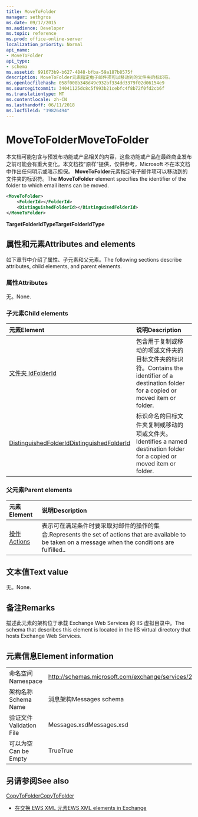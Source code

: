 ```yaml
---
title: MoveToFolder
manager: sethgros
ms.date: 09/17/2015
ms.audience: Developer
ms.topic: reference
ms.prod: office-online-server
localization_priority: Normal
api_name:
- MoveToFolder
api_type:
- schema
ms.assetid: 991673b9-b627-4848-bfba-59a187b8575f
description: MoveToFolder元素指定电子邮件项可以移动到的文件夹的标识符。
ms.openlocfilehash: 058f008b348d49c932bf334dd3379f02d06154e9
ms.sourcegitcommit: 34041125dc8c5f993b21cebfc4f8b72f0fd2cb6f
ms.translationtype: MT
ms.contentlocale: zh-CN
ms.lasthandoff: 06/11/2018
ms.locfileid: "19826494"
---
```

# <a name="movetofolder"></a><span data-ttu-id="4d2fb-103">MoveToFolder</span><span class="sxs-lookup"><span data-stu-id="4d2fb-103">MoveToFolder</span></span>

<span data-ttu-id="4d2fb-104">本文档可能包含与预发布功能或产品相关的内容，这些功能或产品在最终商业发布之前可能会有重大变化。本文档按"原样"提供，仅供参考，Microsoft 不在本文档中作出任何明示或暗示担保。 **MoveToFolder**元素指定电子邮件项可以移动到的文件夹的标识符。</span><span class="sxs-lookup"><span data-stu-id="4d2fb-104">The **MoveToFolder** element specifies the identifier of the folder to which email items can be moved.</span></span> 
  
```XML
<MoveToFolder>
    <FolderId></FolderId>
    <DistinguishedFolderId></DistinguisedFolderId>
</MoveToFolder>
```

 <span data-ttu-id="4d2fb-105">**TargetFolderIdType**</span><span class="sxs-lookup"><span data-stu-id="4d2fb-105">**TargetFolderIdType**</span></span>
## <a name="attributes-and-elements"></a><span data-ttu-id="4d2fb-106">属性和元素</span><span class="sxs-lookup"><span data-stu-id="4d2fb-106">Attributes and elements</span></span>

<span data-ttu-id="4d2fb-107">如下章节中介绍了属性、子元素和父元素。</span><span class="sxs-lookup"><span data-stu-id="4d2fb-107">The following sections describe attributes, child elements, and parent elements.</span></span>
  
### <a name="attributes"></a><span data-ttu-id="4d2fb-108">属性</span><span class="sxs-lookup"><span data-stu-id="4d2fb-108">Attributes</span></span>

<span data-ttu-id="4d2fb-109">无。</span><span class="sxs-lookup"><span data-stu-id="4d2fb-109">None.</span></span>
  
### <a name="child-elements"></a><span data-ttu-id="4d2fb-110">子元素</span><span class="sxs-lookup"><span data-stu-id="4d2fb-110">Child elements</span></span>

|<span data-ttu-id="4d2fb-111">**元素**</span><span class="sxs-lookup"><span data-stu-id="4d2fb-111">**Element**</span></span>|<span data-ttu-id="4d2fb-112">**说明**</span><span class="sxs-lookup"><span data-stu-id="4d2fb-112">**Description**</span></span>|
|:-----|:-----|
|[<span data-ttu-id="4d2fb-113">文件夹 Id</span><span class="sxs-lookup"><span data-stu-id="4d2fb-113">FolderId</span></span>](folderid.md) <br/> |<span data-ttu-id="4d2fb-114">包含用于复制或移动的项或文件夹的目标文件夹的标识符。</span><span class="sxs-lookup"><span data-stu-id="4d2fb-114">Contains the identifier of a destination folder for a copied or moved item or folder.</span></span>  <br/> |
|[<span data-ttu-id="4d2fb-115">DistinguishedFolderId</span><span class="sxs-lookup"><span data-stu-id="4d2fb-115">DistinguishedFolderId</span></span>](distinguishedfolderid.md) <br/> |<span data-ttu-id="4d2fb-116">标识命名的目标文件夹复制或移动的项或文件夹。</span><span class="sxs-lookup"><span data-stu-id="4d2fb-116">Identifies a named destination folder for a copied or moved item or folder.</span></span>  <br/> |
   
### <a name="parent-elements"></a><span data-ttu-id="4d2fb-117">父元素</span><span class="sxs-lookup"><span data-stu-id="4d2fb-117">Parent elements</span></span>

|<span data-ttu-id="4d2fb-118">**元素**</span><span class="sxs-lookup"><span data-stu-id="4d2fb-118">**Element**</span></span>|<span data-ttu-id="4d2fb-119">**说明**</span><span class="sxs-lookup"><span data-stu-id="4d2fb-119">**Description**</span></span>|
|:-----|:-----|
|[<span data-ttu-id="4d2fb-120">操作</span><span class="sxs-lookup"><span data-stu-id="4d2fb-120">Actions</span></span>](actions.md) <br/> |<span data-ttu-id="4d2fb-121">表示可在满足条件时要采取对邮件的操作的集合.</span><span class="sxs-lookup"><span data-stu-id="4d2fb-121">Represents the set of actions that are available to be taken on a message when the conditions are fulfilled..</span></span>  <br/> |
   
## <a name="text-value"></a><span data-ttu-id="4d2fb-122">文本值</span><span class="sxs-lookup"><span data-stu-id="4d2fb-122">Text value</span></span>

<span data-ttu-id="4d2fb-123">无。</span><span class="sxs-lookup"><span data-stu-id="4d2fb-123">None.</span></span>
  
## <a name="remarks"></a><span data-ttu-id="4d2fb-124">备注</span><span class="sxs-lookup"><span data-stu-id="4d2fb-124">Remarks</span></span>

<span data-ttu-id="4d2fb-125">描述此元素的架构位于承载 Exchange Web Services 的 IIS 虚拟目录中。</span><span class="sxs-lookup"><span data-stu-id="4d2fb-125">The schema that describes this element is located in the IIS virtual directory that hosts Exchange Web Services.</span></span>
  
## <a name="element-information"></a><span data-ttu-id="4d2fb-126">元素信息</span><span class="sxs-lookup"><span data-stu-id="4d2fb-126">Element information</span></span>

|||
|:-----|:-----|
|<span data-ttu-id="4d2fb-127">命名空间</span><span class="sxs-lookup"><span data-stu-id="4d2fb-127">Namespace</span></span>  <br/> |http://schemas.microsoft.com/exchange/services/2006/messages  <br/> |
|<span data-ttu-id="4d2fb-128">架构名称</span><span class="sxs-lookup"><span data-stu-id="4d2fb-128">Schema Name</span></span>  <br/> |<span data-ttu-id="4d2fb-129">消息架构</span><span class="sxs-lookup"><span data-stu-id="4d2fb-129">Messages schema</span></span>  <br/> |
|<span data-ttu-id="4d2fb-130">验证文件</span><span class="sxs-lookup"><span data-stu-id="4d2fb-130">Validation File</span></span>  <br/> |<span data-ttu-id="4d2fb-131">Messages.xsd</span><span class="sxs-lookup"><span data-stu-id="4d2fb-131">Messages.xsd</span></span>  <br/> |
|<span data-ttu-id="4d2fb-132">可以为空</span><span class="sxs-lookup"><span data-stu-id="4d2fb-132">Can be Empty</span></span>  <br/> |<span data-ttu-id="4d2fb-133">True</span><span class="sxs-lookup"><span data-stu-id="4d2fb-133">True</span></span>  <br/> |
   
## <a name="see-also"></a><span data-ttu-id="4d2fb-134">另请参阅</span><span class="sxs-lookup"><span data-stu-id="4d2fb-134">See also</span></span>



[<span data-ttu-id="4d2fb-135">CopyToFolder</span><span class="sxs-lookup"><span data-stu-id="4d2fb-135">CopyToFolder</span></span>](copytofolder.md)


- [<span data-ttu-id="4d2fb-136">在交换 EWS XML 元素</span><span class="sxs-lookup"><span data-stu-id="4d2fb-136">EWS XML elements in Exchange</span></span>](ews-xml-elements-in-exchange.md)

